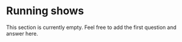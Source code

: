 # Running shows

This section is currently empty. Feel free to add the first question and answer
here.

